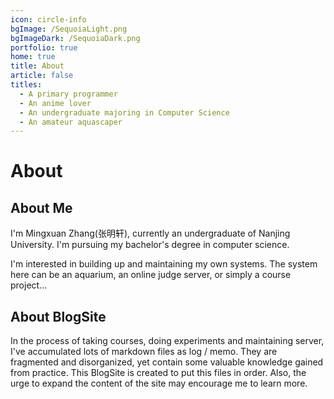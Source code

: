 ```yaml
---
icon: circle-info
bgImage: /SequoiaLight.png
bgImageDark: /SequoiaDark.png
portfolio: true
home: true
title: About
article: false
titles:
  - A primary programmer
  - An anime lover
  - An undergraduate majoring in Computer Science
  - An amateur aquascaper
---
```


# About
## About Me
I'm Mingxuan Zhang(张明轩), currently an undergraduate of Nanjing University. I'm pursuing my bachelor's degree in computer science. 

I'm interested in building up and maintaining my own systems. The system here can be an aquarium, an online judge server, or simply a course project...

## About BlogSite
In the process of taking courses, doing experiments and maintaining server, I've accumulated lots of markdown files as log / memo. They are fragmented and disorganized, yet contain some valuable knowledge gained from practice. This BlogSite is created to put this files in order. Also, the urge to expand the content of the site may encourage me to learn more.